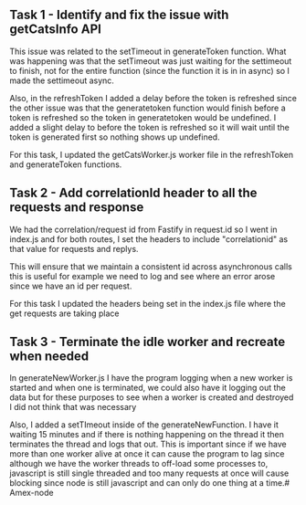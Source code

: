 ## Task 1 - Identify and fix the issue with getCatsInfo API

This issue was related to the setTimeout in generateToken function. What was happening was that the setTimeout was just waiting for the settimeout to finish, not for the entire function (since the function it is in in async) so I made the settimeout async. 

Also, in the refreshToken I added a delay before the token is refreshed since the other issue was that the generatetoken function would finish before a token is refreshed so the token in generatetoken would be undefined. I added a slight delay to before the token is refreshed so it will wait until the token is generated first so nothing shows up undefined.

For this task, I updated the getCatsWorker.js worker file in the refreshToken and generateToken functions.


## Task 2 - Add correlationId header to all the requests and response

We had the correlation/request id from Fastify in request.id so I went in index.js and for both routes, I set the headers to include "correlationid" as that value for requests and replys. 

This will ensure that we maintain a consistent id across asynchronous calls this is useful for example we need to log and see where an error arose since we have an id per request.

For this task I updated the headers being set in the index.js file where the get requests are taking place


## Task 3 - Terminate the idle worker and recreate when needed
In generateNewWorker.js I have the program logging when a new worker is started and when one is terminated, we could also have it logging out the data but for these purposes to see when a worker is created and destroyed I did not think that was necessary 

Also, I added a setTImeout inside of the generateNewFunction. I have it waiting 15 minutes and if there is nothing happening on the thread it then terminates the thread and logs that out. This is important since if we have more than one worker alive at once it can cause the program to lag since although we have the worker threads to off-load some processes to, javascript is still single threaded and too many requests at once will cause blocking since node is still javascript and can only do one thing at a time.#   A m e x - n o d e 
 
 